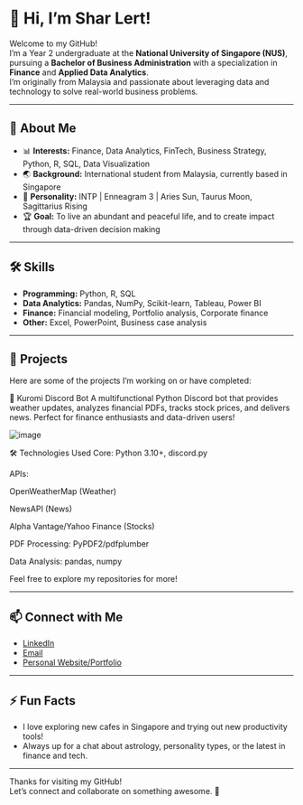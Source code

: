 # 👋 Hi, I’m Shar Lert!

Welcome to my GitHub!  
I’m a Year 2 undergraduate at the **National University of Singapore (NUS)**, pursuing a **Bachelor of Business Administration** with a specialization in **Finance** and **Applied Data Analytics**.  
I’m originally from Malaysia and passionate about leveraging data and technology to solve real-world business problems.

---

## 🌱 About Me

- 📊 **Interests:** Finance, Data Analytics, FinTech, Business Strategy, Python, R, SQL, Data Visualization
- 🌏 **Background:** International student from Malaysia, currently based in Singapore
- 🧠 **Personality:** INTP | Enneagram 3 | Aries Sun, Taurus Moon, Sagittarius Rising
- 🏆 **Goal:** To live an abundant and peaceful life, and to create impact through data-driven decision making

---

## 🛠️ Skills

- **Programming:** Python, R, SQL
- **Data Analytics:** Pandas, NumPy, Scikit-learn, Tableau, Power BI
- **Finance:** Financial modeling, Portfolio analysis, Corporate finance
- **Other:** Excel, PowerPoint, Business case analysis

---

## 📂 Projects

Here are some of the projects I’m working on or have completed:

🤖 Kuromi Discord Bot
A multifunctional Python Discord bot that provides weather updates, analyzes financial PDFs, tracks stock prices, and delivers news. Perfect for finance enthusiasts and data-driven users!

![image](https://github.com/user-attachments/assets/21f7fee8-f751-4086-81f4-47dcfe0b767c)


🛠️ Technologies Used
Core: Python 3.10+, discord.py

APIs:

OpenWeatherMap (Weather)

NewsAPI (News)

Alpha Vantage/Yahoo Finance (Stocks)

PDF Processing: PyPDF2/pdfplumber

Data Analysis: pandas, numpy

Feel free to explore my repositories for more!

---

## 📫 Connect with Me

- [LinkedIn](https://www.linkedin.com/in/bong-shar-lert-7a74541b2/)
- [Email](mailto:sharlert@u.nus.edu)
- [Personal Website/Portfolio](https://linktr.ee/sharlert)

---

## ⚡ Fun Facts

- I love exploring new cafes in Singapore and trying out new productivity tools!
- Always up for a chat about astrology, personality types, or the latest in finance and tech.

---

Thanks for visiting my GitHub!  
Let’s connect and collaborate on something awesome. 🚀
